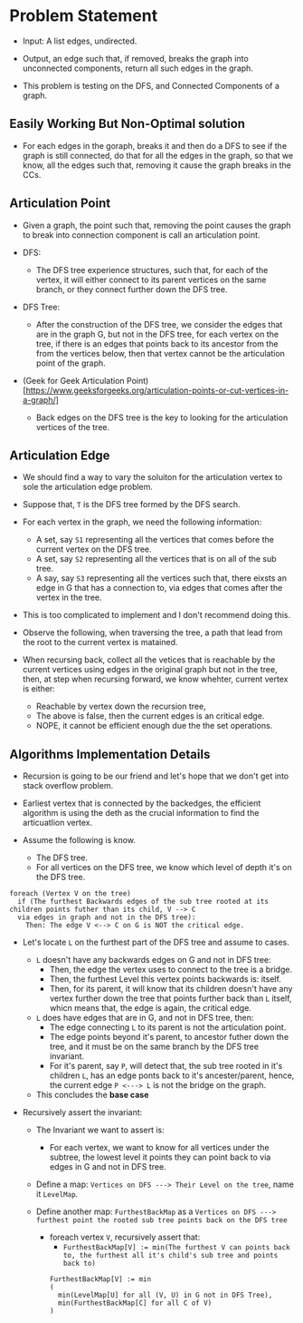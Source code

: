 # Problem Statement

* Input: A list edges, undirected.

* Output, an edge such that, if removed, breaks the graph into unconnected components, return all such edges
in the graph.

* This problem is testing on the DFS, and Connected Components of a graph.

## Easily Working But Non-Optimal solution

* For each edges in the goraph, breaks it and then do a DFS to see if the graph is still connected, do that for all the
edges in the graph, so that we know, all the edges such that, removing it cause the graph breaks in the CCs.

## Articulation Point

* Given a graph, the point such that, removing the point causes the graph to break into connection component is call
an articulation point.

* DFS:
  * The DFS tree experience structures, such that, for each of the vertex, it will either connect to its parent vertices
  on the same branch, or they connect further down the DFS tree.

* DFS Tree:
  * After the construction of the DFS tree, we consider the edges that are in the graph G, but not in the DFS tree,
  for each vertex on the tree, if there is an edges that points back to its ancestor from the from the vertices below,
  then that vertex cannot be the articulation point of the graph.

* (Geek for Geek Articulation Point)[https://www.geeksforgeeks.org/articulation-points-or-cut-vertices-in-a-graph/]
  * Back edges on the DFS tree is the key to looking for the articulation vertices of the tree.

## Articulation Edge

* We should find a way to vary the soluiton for the articulation vertex to sole the articulation edge problem.

* Suppose that, `T` is the DFS tree formed by the DFS search.

* For each vertex in the graph, we need the following information:

  * A set, say `S1` representing all the vertices that comes before the current vertex on the DFS tree.
  * A set, say `S2` representing all the vertices that is on all of the sub tree.
  * A say, say `S3` representing all the vertices such that, there eixsts an edge in G that has a connection to, via
  edges that comes after the vertex in the tree.

* This is too complicated to implement and I don't recommend doing this.

* Observe the following, when traversing the tree, a path that lead from the root to the current vertex is matained.

* When recursing back, collect all the vetices that is reachable by the current vertices using edges in the original
graph but not in the tree, then, at step when recursing forward, we know whehter, current vertex is either:
  * Reachable by vertex down the recursion tree,
  * The above is false, then the current edges is an critical edge.
  * NOPE, it cannot be efficient enough due the the set operations.

## Algorithms Implementation Details

* Recursion is going to be our friend and let's hope that we don't get into stack overflow problem.

* Earliest vertex that is connected by the backedges, the efficient algorithm is using the deth as the crucial
information to find the articuatlion vertex.

* Assume the following is know.
  * The DFS tree.
  * For all vertices on the DFS tree, we know which level of depth it's on the DFS tree.

```
foreach (Vertex V on the tree)
  if (The furthest Backwards edges of the sub tree rooted at its children points futher than its child, V --> C
  via edges in graph and not in the DFS tree):
    Then: The edge V <--> C on G is NOT the critical edge.
```

* Let's locate `L` on the furthest part of the DFS tree and assume to cases.
  * `L` doesn't have any backwards edges on G and not in DFS tree:
    * Then, the edge the vertex uses to connect to the tree is a bridge.
    * Then, the furthest Level this vertex points backwards is: itself.
    * Then, for its parent, it will know that its children doesn't have any vertex further down the
    tree that points further back than `L` itself, whicn means that, the edge is again, the
    critical edge.
  * `L` does have edges that are in G, and not in DFS tree, then:
    * The edge connecting `L` to its parent is not the articulation point.
    * The edge points beyond it's parent, to ancestor futher down the tree, and it must be on the
    same branch by the DFS tree invariant.
    * For it's parent, say `P`, will detect that, the sub tree rooted in it's children `L`, has
    an edge ponts back to it's ancester/parent, hence, the current edge `P <---> L` is not the
    bridge on the graph.
  * This concludes the **base case**

* Recursively assert the invariant:
  * The Invariant we want to assert is:
    * For each vertex, we want to know for all vertices under the subtree, the lowest level it points they can point
    back to via edges in G and not in DFS tree.
  * Define a map: `Vertices on DFS ---> Their Level on the tree`, name it `LevelMap`.
  * Define another map: `FurthestBackMap` as a
  `Vertices on DFS ---> furthest point the rooted sub tree points back on the DFS tree`

    * foreach vertex `V`, recursively assert that:
      * `FurthestBackMap[V] := min(The furthest V can points back to, the furthest all it's child's sub tree and points back to)`
      ```
      FurthestBackMap[V] := min
      (
        min(LevelMap[U] for all (V, U) in G not in DFS Tree),
        min(FurthestBackMap[C] for all C of V)
      )
      ```
 
